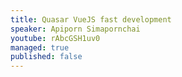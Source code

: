 ```yaml
---
title: Quasar VueJS fast development
speaker: Apiporn Simapornchai
youtube: rAbcGSH1uv0
managed: true
published: false
---
```

